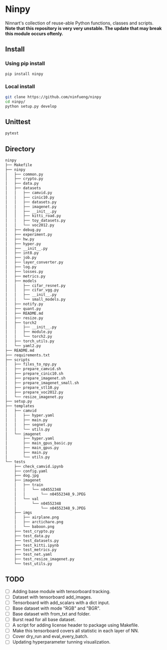 # Ninpy #

Ninnart's collection of reuse-able Python functions, classes and scripts. <br>
**Note that this repository is very very unstable. The update that may break this module occurs oftenly.**

## Install ##

### Using pip install ###

```bash
pip install ninpy
```

### Local install ###

```bash
git clone https://github.com/ninfueng/ninpy
cd ninpy/
python setup.py develop
```

## Unittest ##

```bash
pytest
```

## Directory ##

```bash
ninpy
├── Makefile
├── ninpy
│   ├── common.py
│   ├── crypto.py
│   ├── data.py
│   ├── datasets
│   │   ├── camvid.py
│   │   ├── cinic10.py
│   │   ├── datasets.py
│   │   ├── imagenet.py
│   │   ├── __init__.py
│   │   ├── kitti_road.py
│   │   ├── toy_datasets.py
│   │   └── voc2012.py
│   ├── debug.py
│   ├── experiment.py
│   ├── hw.py
│   ├── hyper.py
│   ├── __init__.py
│   ├── int8.py
│   ├── job.py
│   ├── layer_converter.py
│   ├── log.py
│   ├── losses.py
│   ├── metrics.py
│   ├── models
│   │   ├── cifar_resnet.py
│   │   ├── cifar_vgg.py
│   │   ├── __init__.py
│   │   └── small_models.py
│   ├── notify.py
│   ├── quant.py
│   ├── README.md
│   ├── resize.py
│   ├── torch2
│   │   ├── __init__.py
│   │   ├── module.py
│   │   └── torch2.py
│   ├── torch_utils.py
│   └── yaml2.py
├── README.md
├── requirements.txt
├── scripts
│   ├── files_to_npy.py
│   ├── prepare_camvid.sh
│   ├── prepare_cinic10.sh
│   ├── prepare_imagenet.sh
│   ├── prepare_imagenet_small.sh
│   ├── prepare_stl10.py
│   ├── prepare_voc2012.py
│   └── resize_imagenet.py
├── setup.py
├── templates
│   ├── camvid
│   │   ├── hyper.yaml
│   │   ├── main.py
│   │   ├── segnet.py
│   │   └── utils.py
│   └── imagenet
│       ├── hyper.yaml
│       ├── main_gpus_basic.py
│       ├── main_gpus.py
│       ├── main.py
│       └── utils.py
└── tests
    ├── check_camvid.ipynb
    ├── config.yaml
    ├── dog.jpg
    ├── imagenet
    │   ├── train
    │   │   └── n04552348
    │   │       └── n04552348_9.JPEG
    │   └── val
    │       └── n04552348
    │           └── n04552348_9.JPEG
    ├── imgs
    │   ├── airplane.png
    │   ├── arctichare.png
    │   └── baboon.png
    ├── test_crypto.py
    ├── test_data.py
    ├── test_datasets.py
    ├── test_kitti.ipynb
    ├── test_metrics.py
    ├── test_net.yaml
    ├── test_resize_imagenet.py
    └── test_utils.py
```

## TODO ##

* [ ] Adding base module with tensorboard tracking.
* [ ] Dataset with tensorboard add_images.
* [ ] Tensorboard with add_scalars with a dict input.
* [ ] Base dataset with mode "RGB" and "BGR".
* [ ] Base dataset with from_txt and folder.
* [ ] Burst read for all base dataset.
* [ ] A script for adding license header to package using Makefile.
* [ ] Make this tensorboard covers all statistic in each layer of NN.
* [ ] Cover dry_run and eval_every_batch.
* [ ] Updating hyperparameter tunning visualization.
